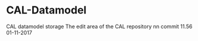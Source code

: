 # CAL-Datamodel
CAL datamodel storage
The edit area of the CAL repository
nn
commit 11.56 01-11-2017
